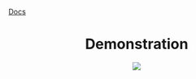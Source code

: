 [Docs](https://synthranger.github.io/VelWatch/)
<div align="center"> 
<h1>Demonstration</h1>
<img src="https://synthranger.github.io/VelWatch/Demo.gif"/>
</div>
